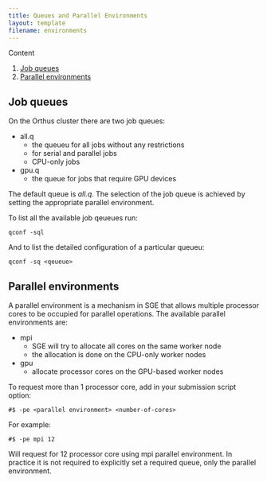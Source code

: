 ```yaml
---
title: Queues and Parallel Environments
layout: template
filename: environments
---
```


Content

1. [Job queues]($job-queues)
2. [Parallel environments](#parallel-environments)

## Job queues

On the Orthus cluster there are two job queues:

- all.q
    - the queueu for all jobs without any restrictions
    - for serial and parallel jobs
    - CPU-only jobs
- gpu.q
    - the queue for jobs that require GPU devices

The default queue is _all.q_. The selection of the job queue is achieved by setting the appropriate parallel environment.

To list all the available job qeueues run:
```
qconf -sql
```

And to list the detailed configuration of a particular queueu:
```
qconf -sq <qeueue>
```

## Parallel environments

A parallel environment is a mechanism in SGE that allows multiple processor cores to be occupied for parallel operations. The available parallel environments are:

- mpi
    - SGE will try to allocate all cores on the same worker node
    - the allocation is done on the CPU-only worker nodes
- gpu
    - allocate processor cores on the GPU-based worker nodes

To request more than 1 processor core, add in your submission script option:
```
#$ -pe <parallel environment> <number-of-cores>
```

For example:
```
#$ -pe mpi 12
```

Will request for 12 processor core using mpi parallel environment. In practice it is not required to explicitly set a required queue, only the parallel environment.